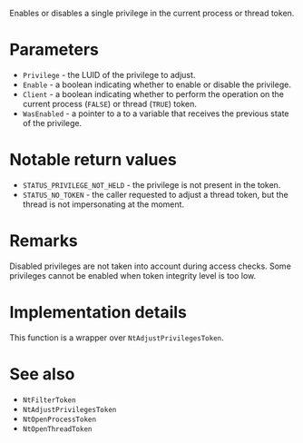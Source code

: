 Enables or disables a single privilege in the current process or thread token.

# Parameters
 - `Privilege` - the LUID of the privilege to adjust.
 - `Enable` - a boolean indicating whether to enable or disable the privilege.
 - `Client` - a boolean indicating whether to perform the operation on the current process (`FALSE`) or thread (`TRUE`) token.
 - `WasEnabled` - a pointer to a to a variable that receives the previous state of the privilege.

# Notable return values
 - `STATUS_PRIVILEGE_NOT_HELD` - the privilege is not present in the token.
 - `STATUS_NO_TOKEN` - the caller requested to adjust a thread token, but the thread is not impersonating at the moment.

# Remarks
Disabled privileges are not taken into account during access checks. Some privileges cannot be enabled when token integrity level is too low.

# Implementation details
This function is a wrapper over `NtAdjustPrivilegesToken`.

# See also
 - `NtFilterToken`
 - `NtAdjustPrivilegesToken`
 - `NtOpenProcessToken`
 - `NtOpenThreadToken`
